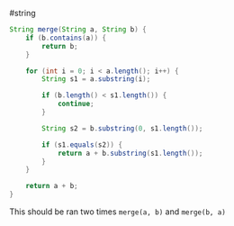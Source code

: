 #string

```java
String merge(String a, String b) {
	if (b.contains(a)) {
		return b;
	}

	for (int i = 0; i < a.length(); i++) {
		String s1 = a.substring(i);

		if (b.length() < s1.length()) {
			continue;
		}

		String s2 = b.substring(0, s1.length());

		if (s1.equals(s2)) {
			return a + b.substring(s1.length());
		}
	}

	return a + b;
}
```

This should be ran two times `merge(a, b)` and `merge(b, a)`